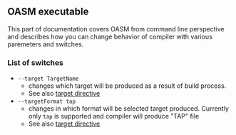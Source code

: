 ## OASM executable

This part of documentation covers OASM from command line perspective and describes how you can change behavior of compiler with various paremeters and switches.

### List of switches

- `--target TargetName`
   - changes which target will be produced as a result of build process. 
   - See also [target directive](directives/target.md)
- `--targetFormat tap`
   - changes in which format will be selected target produced. Currently only `tap` is supported and compiler will produce "TAP" file 
   - See also [target directive](directives/target.md)
